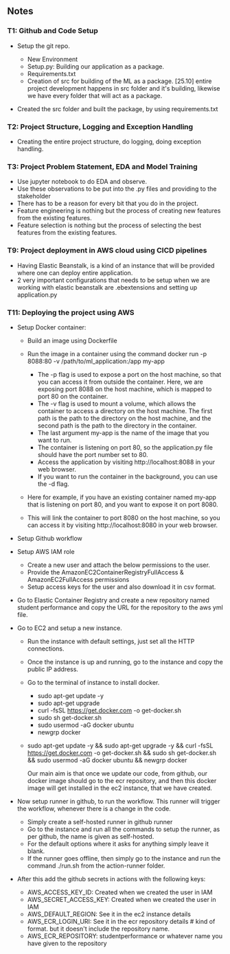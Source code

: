 ## Notes

### T1: Github and Code Setup
- Setup the git repo.
    - New Environment
    - Setup.py: Building our application as a package.
    - Requirements.txt
    - Creation of src for building of the ML as a package. [25.10] entire project development happens in src folder and it's building, likewise we have every folder that will act as a package.

- Created the src folder and built the package, by using requirements.txt

### T2: Project Structure, Logging and Exception Handling
- Creating the entire project structure, do logging, doing exception handling.  

### T3: Project Problem Statement, EDA and Model Training
- Use jupyter notebook to do EDA and observe.
- Use these observations to be put into the .py files and providing to the stakeholder
- There has to be a reason for every bit that you do in the project.
- Feature engineering is nothing but the process of creating new features from the existing features.
- Feature selection is nothing but the process of selecting the best features from the existing features.


### T9: Project deployment in AWS cloud using CICD pipelines
- Having Elastic Beanstalk, is a kind of an instance that will be provided where one can deploy entire application.
- 2 very important configurations that needs to be setup when we are working with elastic beanstalk are .ebextensions and setting up application.py

### T11: Deploying the project using AWS
- Setup Docker container:
    - Build an image using Dockerfile
    - Run the image in a container using the command docker run -p 8088:80 -v /path/to/ml_application:/app my-app
        - The -p flag is used to expose a port on the host machine, so that you can access it from outside the container. Here, we are exposing port 8088 on the host machine, which is mapped to port 80 on the container.
        - The -v flag is used to mount a volume, which allows the container to access a directory on the host machine. The first path is the path to the directory on the host machine, and the second path is the path to the directory in the container.
        - The last argument my-app is the name of the image that you want to run.
        - The container is listening on port 80, so the application.py file should have the port number set to 80.
        - Access the application by visiting http://localhost:8088 in your web browser.
        - If you want to run the container in the background, you can use the -d flag.
            
    - Here for example, if you have an existing container named my-app that is listening on port 80, and you want to expose it on port 8080.
    - This will link the container to port 8080 on the host machine, so you can access it by visiting http://localhost:8080 in your web browser.
- Setup Github workflow
- Setup AWS IAM role
    - Create a new user and attach the below permissions to the user.
    - Provide the AmazonEC2ContainerRegistryFullAccess & AmazonEC2FullAccess permissions
    - Setup access keys for the user and also download it in csv format.

- Go to Elastic Container Registry and create a new repository named student performance and copy the URL for the repository to the aws yml file.
- Go to EC2 and setup a new instance.
    - Run the instance with default settings, just set all the HTTP connections.
    - Once the instance is up and running, go to the instance and copy the public IP address.
    - Go to the terminal of instance to install docker.
        - sudo apt-get update -y
        - sudo apt-get upgrade
        - curl -fsSL https://get.docker.com -o get-docker.sh
        - sudo sh get-docker.sh
        - sudo usermod -aG docker ubuntu
        - newgrp docker
    - sudo apt-get update -y && sudo apt-get upgrade -y && curl -fsSL https://get.docker.com -o get-docker.sh && sudo sh get-docker.sh && sudo usermod -aG docker ubuntu && newgrp docker


        Our main aim is that once we update our code, from github, our docker image should go to the ecr repository, and then this docker image will get installed in the ec2 instance, that we have created.

- Now setup runner in github, to run the workflow. This runner will trigger the workflow, whenever there is a change in the code.
    - Simply create a self-hosted runner in github runner
    - Go to the instance and run all the commands to setup the runner, as per github, the name is given as self-hosted. 
    - For the default options where it asks for anything simply leave it blank.
    - If the runner goes offline, then simply go to the instance and run the command ./run.sh from the action-runner folder.
- After this add the github secrets in actions with the following keys:
    - AWS_ACCESS_KEY_ID: Created when we created the user in IAM
    - AWS_SECRET_ACCESS_KEY: Created when we created the user in IAM
    - AWS_DEFAULT_REGION: See it in the ec2 instance details
    - AWS_ECR_LOGIN_URI: See it in the ecr repository details #  kind of format. but it doesn't include the repository name.
    - AWS_ECR_REPOSITORY: studentperformance or whatever name you have given to the repository
